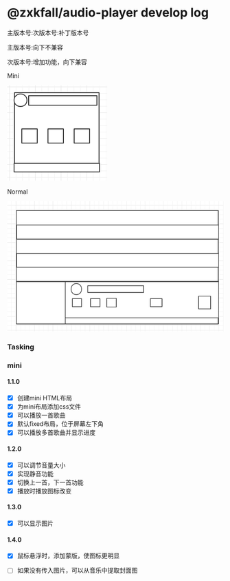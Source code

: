 # @zxkfall/audio-player develop log

主版本号:次版本号:补丁版本号

主版本号:向下不兼容

次版本号:增加功能，向下兼容



Mini

![image-20220421003221106](devLog.assets/image-20220421003221106.png)

Normal

![image-20220421003309098](devLog.assets/image-20220421003309098.png)







### Tasking

### mini

#### 1.1.0

- [x] 创建mini HTML布局
- [x] 为mini布局添加css文件
- [x] 可以播放一首歌曲
- [x] 默认fixed布局，位于屏幕左下角
- [x] 可以播放多首歌曲并显示进度

#### 1.2.0

- [x] 可以调节音量大小
- [x] 实现静音功能
- [x] 切换上一首，下一首功能
- [x] 播放时播放图标改变

#### 1.3.0

- [x] 可以显示图片

#### 1.4.0

- [x] 鼠标悬浮时，添加蒙版，使图标更明显

- [ ] 如果没有传入图片，可以从音乐中提取封面图





